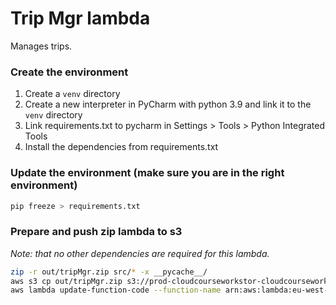 # Trip Mgr lambda
Manages trips.

### Create the environment
1. Create a `venv` directory
2. Create a new interpreter in PyCharm with python 3.9 and link it to the `venv` directory
3. Link requirements.txt to pycharm in Settings > Tools > Python Integrated Tools
4. Install the dependencies from requirements.txt

### Update the environment (make sure you are in the right environment)
```bash
pip freeze > requirements.txt
```

### Prepare and push zip lambda to s3
_Note: that no other dependencies are required for this lambda._
```bash
zip -r out/tripMgr.zip src/* -x __pycache__/
aws s3 cp out/tripMgr.zip s3://prod-cloudcourseworkstor-cloudcourseworklambdabuc-p2uc3m8jxde9/tripMgr.zip
aws lambda update-function-code --function-name arn:aws:lambda:eu-west-1:203163753194:function:prod-CloudCourseWorkTripM-CloudCourseWorkTripMgr2C-eLL8llBozOko --s3-bucket prod-cloudcourseworkstor-cloudcourseworklambdabuc-p2uc3m8jxde9 --s3-key tripMgr.zip
```